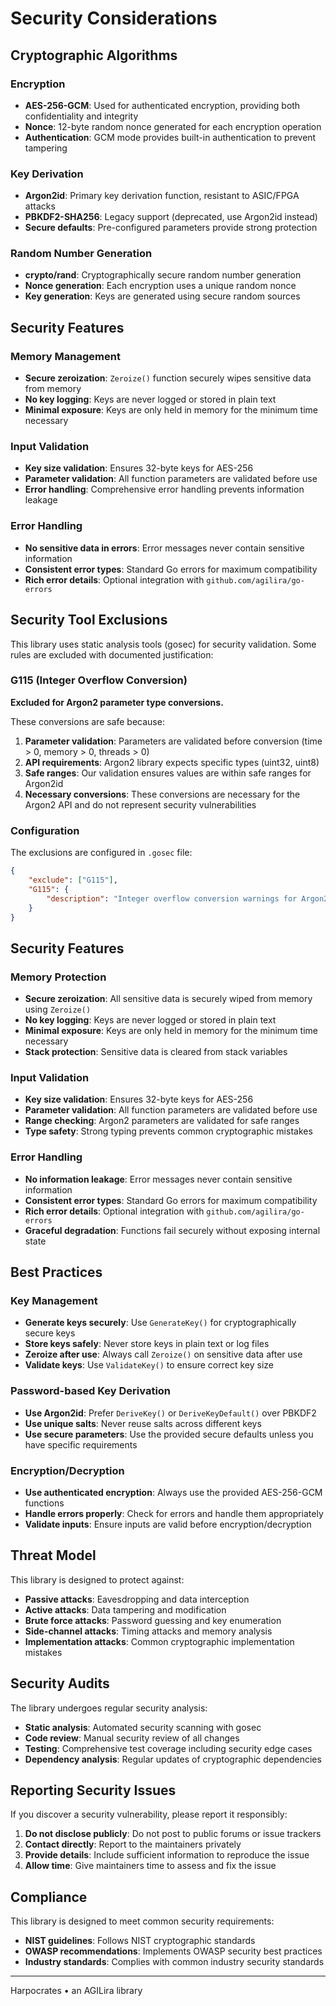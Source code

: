 # Security Considerations

## Cryptographic Algorithms

### Encryption
- **AES-256-GCM**: Used for authenticated encryption, providing both confidentiality and integrity
- **Nonce**: 12-byte random nonce generated for each encryption operation
- **Authentication**: GCM mode provides built-in authentication to prevent tampering

### Key Derivation
- **Argon2id**: Primary key derivation function, resistant to ASIC/FPGA attacks
- **PBKDF2-SHA256**: Legacy support (deprecated, use Argon2id instead)
- **Secure defaults**: Pre-configured parameters provide strong protection

### Random Number Generation
- **crypto/rand**: Cryptographically secure random number generation
- **Nonce generation**: Each encryption uses a unique random nonce
- **Key generation**: Keys are generated using secure random sources

## Security Features

### Memory Management
- **Secure zeroization**: `Zeroize()` function securely wipes sensitive data from memory
- **No key logging**: Keys are never logged or stored in plain text
- **Minimal exposure**: Keys are only held in memory for the minimum time necessary

### Input Validation
- **Key size validation**: Ensures 32-byte keys for AES-256
- **Parameter validation**: All function parameters are validated before use
- **Error handling**: Comprehensive error handling prevents information leakage

### Error Handling
- **No sensitive data in errors**: Error messages never contain sensitive information
- **Consistent error types**: Standard Go errors for maximum compatibility
- **Rich error details**: Optional integration with `github.com/agilira/go-errors`

## Security Tool Exclusions

This library uses static analysis tools (gosec) for security validation. Some rules are excluded with documented justification:

### G115 (Integer Overflow Conversion)
**Excluded for Argon2 parameter type conversions.**

These conversions are safe because:
1. **Parameter validation**: Parameters are validated before conversion (time > 0, memory > 0, threads > 0)
2. **API requirements**: Argon2 library expects specific types (uint32, uint8)
3. **Safe ranges**: Our validation ensures values are within safe ranges for Argon2id
4. **Necessary conversions**: These conversions are necessary for the Argon2 API and do not represent security vulnerabilities

### Configuration
The exclusions are configured in `.gosec` file:
```json
{
    "exclude": ["G115"],
    "G115": {
        "description": "Integer overflow conversion warnings for Argon2 parameters are false positives. These conversions are necessary for the Argon2 API and are safe due to parameter validation."
    }
}
```

## Security Features

### Memory Protection
- **Secure zeroization**: All sensitive data is securely wiped from memory using `Zeroize()`
- **No key logging**: Keys are never logged or stored in plain text
- **Minimal exposure**: Keys are only held in memory for the minimum time necessary
- **Stack protection**: Sensitive data is cleared from stack variables

### Input Validation
- **Key size validation**: Ensures 32-byte keys for AES-256
- **Parameter validation**: All function parameters are validated before use
- **Range checking**: Argon2 parameters are validated for safe ranges
- **Type safety**: Strong typing prevents common cryptographic mistakes

### Error Handling
- **No information leakage**: Error messages never contain sensitive information
- **Consistent error types**: Standard Go errors for maximum compatibility
- **Rich error details**: Optional integration with `github.com/agilira/go-errors`
- **Graceful degradation**: Functions fail securely without exposing internal state

## Best Practices

### Key Management
- **Generate keys securely**: Use `GenerateKey()` for cryptographically secure keys
- **Store keys safely**: Never store keys in plain text or log files
- **Zeroize after use**: Always call `Zeroize()` on sensitive data after use
- **Validate keys**: Use `ValidateKey()` to ensure correct key size

### Password-based Key Derivation
- **Use Argon2id**: Prefer `DeriveKey()` or `DeriveKeyDefault()` over PBKDF2
- **Use unique salts**: Never reuse salts across different keys
- **Use secure parameters**: Use the provided secure defaults unless you have specific requirements

### Encryption/Decryption
- **Use authenticated encryption**: Always use the provided AES-256-GCM functions
- **Handle errors properly**: Check for errors and handle them appropriately
- **Validate inputs**: Ensure inputs are valid before encryption/decryption

## Threat Model

This library is designed to protect against:
- **Passive attacks**: Eavesdropping and data interception
- **Active attacks**: Data tampering and modification
- **Brute force attacks**: Password guessing and key enumeration
- **Side-channel attacks**: Timing attacks and memory analysis
- **Implementation attacks**: Common cryptographic implementation mistakes

## Security Audits

The library undergoes regular security analysis:
- **Static analysis**: Automated security scanning with gosec
- **Code review**: Manual security review of all changes
- **Testing**: Comprehensive test coverage including security edge cases
- **Dependency analysis**: Regular updates of cryptographic dependencies

## Reporting Security Issues

If you discover a security vulnerability, please report it responsibly:
1. **Do not disclose publicly**: Do not post to public forums or issue trackers
2. **Contact directly**: Report to the maintainers privately
3. **Provide details**: Include sufficient information to reproduce the issue
4. **Allow time**: Give maintainers time to assess and fix the issue

## Compliance

This library is designed to meet common security requirements:
- **NIST guidelines**: Follows NIST cryptographic standards
- **OWASP recommendations**: Implements OWASP security best practices
- **Industry standards**: Complies with common industry security standards


---

Harpocrates • an AGILira library